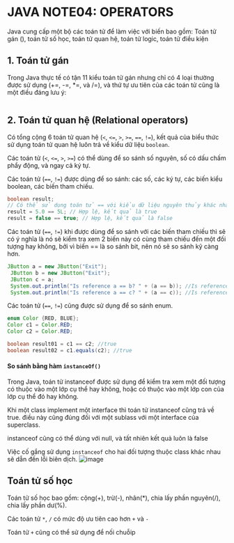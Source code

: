 # JAVA NOTE04: OPERATORS
Java cung cấp một bộ các toán tử để làm việc với biến bao gồm: Toán tử gán (), toán tử số học, toán tử quan hệ, toán tử logic, toán tử điều kiện
## 1. Toán tử gán
Trong Java thực tế có tận 11 kiểu toán tử gán nhưng chỉ có 4 loại thường được sử dụng (+=, -=, *=, và /=), và thứ tự ưu tiên của các toán tử cũng là một điều đáng lưu ý:
```java

```
## 2. Toán tử quan hệ (Relational operators)
Có tổng cộng 6 toán tử quan hệ (`<`, `<=`, `>`, `>=`, `==`, `!=`), kết quả của biểu thức sử dụng toán tử quan hệ luôn trả về kiểu dữ liệu `boolean`.

Các toán tử (`<`, `<=`, `>`, `>=`) có thể dùng để so sánh số nguyên, số có dấu chấm phẩy động, và ngay cả ký tự.

Các toán tử (`==`, `!=`) được dùng để so sánh: các số, các ký tự, các biến kiểu boolean, các biến tham chiếu.
```java
boolean result;
// Có thể sử dụng toán tử == với kiểu dữ liệu nguyên thủy khác nhau
result = 5.0 == 5L; // Hợp lệ, kết quả là true
result = false == true; // Hợp lệ, kết quả là false
```
Các toán tử (`==`, `!=`) khi được dùng để so sánh với các biến tham chiếu thì sẽ có ý nghĩa là nó sẽ kiểm tra xem 2 biến này có cùng tham chiếu đến một đối tượng hay không, bởi vì biến == là so sánh bit, nên nó sẽ so sánh kỹ càng hơn.
```java
JButton a = new JButton("Exit");
 JButton b = new JButton("Exit");
 JButton c = a;
 System.out.println("Is reference a == b? " + (a == b)); //Is reference a == b? false
 System.out.println("Is reference a == c? " + (a == c)); //Is reference a == c? true
```
Các toán tử (`==`, `!=`) cũng được sử dụng để so sánh enum.
```java
enum Color {RED, BLUE};
Color c1 = Color.RED;
Color c2 = Color.RED;

boolean result01 = c1 == c2; //true
boolean result02 = c1.equals(c2); //true
```
#### So sánh bằng hàm `instanceOf()`
Trong Java, toán tử instanceof được sử dụng để kiểm tra xem một đối tượng có thuộc vào một lớp cụ thể hay không, hoặc có thuộc vào một lớp con của lớp cụ thể đó hay không.

Khi một class implement một interface thì toán tử instanceof cũng trả về true. điều này cũng đúng đối với một sublass với một interface của superclass.

instanceof cũng có thể dùng với null, và tất nhiên kết quả luôn là false

Việc cố gắng sử dụng `instanceof` cho hai đối tượng thuộc class khác nhau sẽ dẫn đến lỗi biên dịch.
![image](https://github.com/1truong9song9hiep8/java-notes/assets/101247928/e02bc00a-19ce-4f1c-ae98-01d24ccca884)

## Toán tử số học
Toán tử số học bao gồm: cộng(+), trừ(-), nhân(*), chia lấy phần nguyên(/), chia lấy phần dư(%).

Các toán tử `*`, `/` có mức độ ưu tiên cao hơn `+` và `-`

Toán tử `+` cũng có thể sử dụng để nối chuỗip

